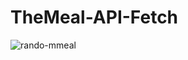 # TheMeal-API-Fetch

![rando-mmeal](https://user-images.githubusercontent.com/85465559/153738460-33c12c87-e66c-45a2-b3a6-cd673e4b5f43.png)
